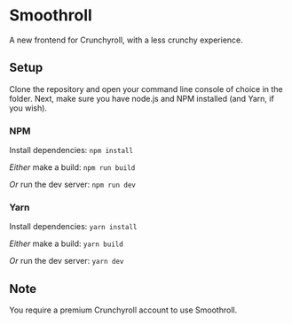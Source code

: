 # Smoothroll

A new frontend for Crunchyroll, with a less crunchy experience.

## Setup

Clone the repository and open your command line console of choice in the folder. Next, make sure you have node.js and NPM installed (and Yarn, if you wish).

### NPM

Install dependencies: `npm install`

*Either* make a build: `npm run build`

*Or* run the dev server: `npm run dev`

### Yarn

Install dependencies: `yarn install`

*Either* make a build: `yarn build`

*Or* run the dev server: `yarn dev`

## Note

You require a premium Crunchyroll account to use Smoothroll.
